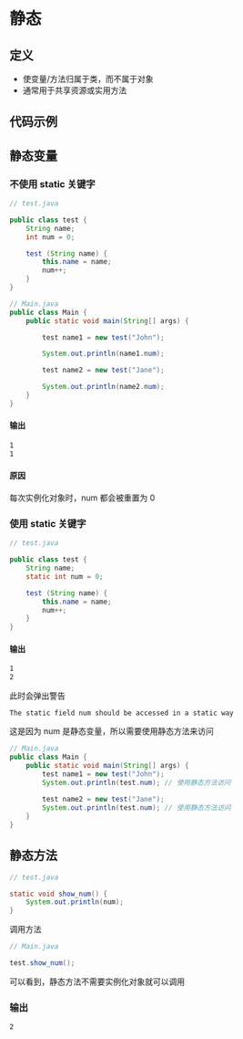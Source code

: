 # 静态

## 定义

- 使变量/方法归属于类，而不属于对象
- 通常用于共享资源或实用方法

## 代码示例

## 静态变量

### 不使用 static 关键字

```java
// test.java

public class test {
    String name;
    int num = 0;

    test (String name) {
        this.name = name;
        num++;
    }
}
```

```java
// Main.java
public class Main {
    public static void main(String[] args) {

        test name1 = new test("John");

        System.out.println(name1.num);

        test name2 = new test("Jane");

        System.out.println(name2.num);
    }
}
```

#### 输出

```bash
1
1
```

#### 原因

每次实例化对象时，num 都会被重置为 0

### 使用 static 关键字

```java
// test.java

public class test {
    String name;
    static int num = 0;

    test (String name) {
        this.name = name;
        num++;
    }
}
```

#### 输出
```bash
1
2
```

此时会弹出警告

```
The static field num should be accessed in a static way
```

这是因为 num 是静态变量，所以需要使用静态方法来访问

```java
// Main.java
public class Main {
    public static void main(String[] args) {
        test name1 = new test("John");
        System.out.println(test.num); // 使用静态方法访问
        
        test name2 = new test("Jane");
        System.out.println(test.num); // 使用静态方法访问
    }
}
```

## 静态方法

```java
// test.java

static void show_num() {
    System.out.println(num);
}
```

调用方法

```java
// Main.java

test.show_num();
```

可以看到，静态方法不需要实例化对象就可以调用

### 输出

```bash
2
```